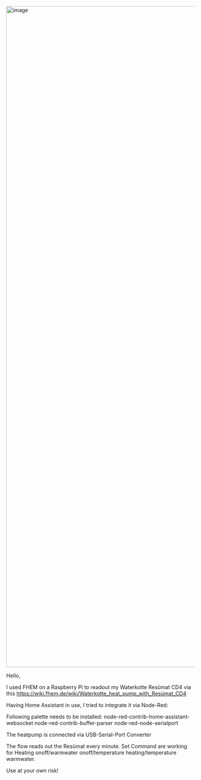 <img width="1768" alt="image" src="https://github.com/trollsoft7/waterkotte-resuemat-nodered/assets/51830290/2712a159-7bb5-41a2-ae21-9e87d5e35b1a">

Hello,

I used FHEM on a Raspberry Pi to readout my Waterkotte Resümat CD4 via this
https://wiki.fhem.de/wiki/Waterkotte_heat_pump_with_Resümat_CD4

Having Home Assistant in use, I tried to integrate it via Node-Red:

Following palette needs to be installed:
node-red-contrib-home-assistant-websocket
node-red-contrib-buffer-parser
node-red-node-serialport

The heatpump is connected via USB-Serial-Port Converter

The flow reads out the Resümat every minute. Set Command are working for Heating onoff/warmwater onoff/temperature heating/temperature warmwater.

Use at your own risk!
